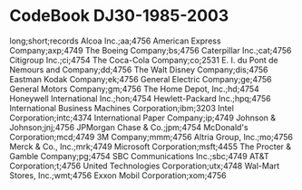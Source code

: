 CodeBook DJ30-1985-2003
=======================
long;short;records
Alcoa Inc.;aa;4756
American Express Company;axp;4749
The Boeing Company;bs;4756
Caterpillar Inc.;cat;4756
Citigroup Inc.;ci;4754
The Coca-Cola Company;co;2531
E. I. du Pont de Nemours and Company;dd;4756
The Walt Disney Company;dis;4756
Eastman Kodak Company;ek;4756
General Electric Company;ge;4756
General Motors Company;gm;4756
The Home Depot, Inc.;hd;4754
Honeywell International Inc.;hon;4754
Hewlett-Packard Inc.;hpq;4756
International Business Machines Corporation;ibm;3203
Intel Corporation;intc;4374
International Paper Company;ip;4749
Johnson & Johnson;jnj;4756
JPMorgan Chase & Co.;jpm;4754
McDonald's Corporation;mcd;4749
3M Company;mmm;4756
Altria Group, Inc.;mo;4756
Merck & Co., Inc.;mrk;4749
Microsoft Corporation;msft;4455
The Procter & Gamble Company;pg;4754
SBC Communications Inc.;sbc;4749
AT&T Corporation;t;4756
United Technologies Corporation;utx;4748
Wal-Mart Stores, Inc.;wmt;4756
Exxon Mobil Corporation;xom;4756
